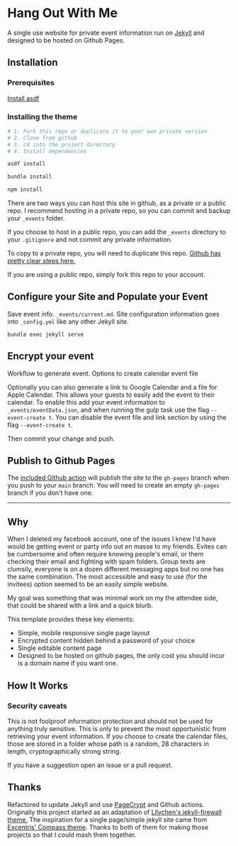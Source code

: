 # Hang Out With Me

A single use website for private event information run on [Jekyll](https://jekyllrb.com/) and designed to be hosted on Github Pages.

## Installation

### Prerequisites

[Install asdf](https://asdf-vm.com/guide/getting-started.html)

### Installing the theme

```bash
# 1. Fork this repo or duplicate it to your own private version
# 2. Clone from github
# 3. cd into the project directory
# 4. Install dependencies

asdf install

bundle install

npm install
```

There are two ways you can host this site in github, as a private or a public repo. I recommend hosting in a private repo, so you can commit and backup your `_events` folder.

If you choose to host in a public repo, you can add the `_events` directory to your `.gitignore` and not commit any private information.

To copy to a private repo, you will need to duplicate this repo. [Github has pretty clear steps here.](https://help.github.com/articles/duplicating-a-repository/)

If you are using a public repo, simply fork this repo to your account.

## Configure your Site and Populate your Event

Save event info. `_events/current.md`.
Site configuration information goes into `_config.yml` like any other Jekyll site.

`bundle exec jekyll serve`

## Encrypt your event

Workflow to generate event.
Options to create calendar event file

Optionally you can also generate a link to Google Calendar and a file for Apple Calendar. This allows your guests to easily add the event to their calendar. To enable this add your event information to `_events/eventData.json`, and when running the gulp task use the flag `--event-create t`. You can disable the event file and link section by using the flag `--event-create t`.

Then commit your change and push.

## Publish to Github Pages

The [included Github action](https://github.com/jeffreytse/jekyll-deploy-action) will publish the site to the `gh-pages` branch when you push to your `main` branch. You will need to create an empty `gh-pages` branch if you don't have one.

---

## Why

When I deleted my facebook account, one of the issues I knew I'd have would be getting event or party info out en masse to my friends. Evites can be cumbersome and often require knowing people's email, or them checking their email and fighting with spam folders. Group texts are clumsily, everyone is on a dozen different messaging apps but no one has the same combination. The most accessible and easy to use (for the invitees) option seemed to be an easily simple website.

My goal was something that was minimal work on my the attendee side, that could be shared with a link and a quick blurb.

This template provides these key elements:

- Simple, mobile responsive single page layout
- Encrypted content hidden behind a password of your choice
- Single editable content page
- Designed to be hosted on github pages, the only cost you should incur is a domain name if you want one.

## How It Works

### Security caveats

This is not foolproof information protection and should not be used for anything truly sensitive. This is only to prevent the most opportunistic from retrieving your event information. If you choose to create the calendar files, those are stored in a folder whose path is a random, 28 characters in length, cryptographically strong string.

If you have a suggestion open an issue or a pull request.

## Thanks

Refactored to update Jekyll and use [PageCrypt](https://github.com/Greenheart/pagecrypt) and Github actions. Originally this project started as an adaptation of [Lllychen's jekyll-firewall theme.](https://github.com/lllychen/jekyll-firewall) The inspiration for a single page/simple jekyll site came from [Excentris' Compass theme](https://github.com/excentris/compass). Thanks to both of them for making those projects so that I could mash them together.
